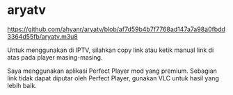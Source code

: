 # aryatv

https://github.com/ahyanr/aryatv/blob/af7d59b4b7f7768ad147a7a98a0fbdd3364d55fb/aryatv.m3u8

Untuk menggunakan di IPTV, silahkan copy link atau ketik manual link di atas pada player masing-masing.

Saya menggunakan aplikasi Perfect Player mod yang premium. Sebagian link tidak dapat diputar oleh Perfect Player, gunakan VLC untuk hasil yang lebih baik.
